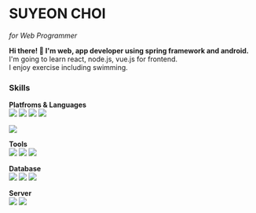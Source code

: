 # SUYEON CHOI
_for Web Programmer_

**Hi there! 👋 I'm web, app developer using spring framework and android.**   
I'm going to learn react, node.js, vue.js for frontend.  
I enjoy exercise including swimming. 


### Skills

**Platfroms & Languages**  
<img src="https://img.shields.io/badge/Java-007396?style=flat-square&logo=Java&logoColor=white"/>
<img src="https://img.shields.io/badge/JavaScript-F7DF1E?style=flat-square&logo=JavaScript&logoColor=white"/>
<img src="https://img.shields.io/badge/jQuery-0769AD?style=flat-square&logo=jQuery&logoColor=white"/>
<img src="https://img.shields.io/badge/C-A8B9CC?style=flat-square&logo=C&logoColor=white"/>  

<img src="https://img.shields.io/badge/Android-3DDC84?style=flat-square&logo=Android&logoColor=white"/>  

**Tools**  
<img src="https://img.shields.io/badge/Spring-6DB33F?style=flat-square&logo=Spring&logoColor=white"/>
<img src="https://img.shields.io/badge/Git-F05032?style=flat-square&logo=Git&logoColor=white"/>
<img src="https://img.shields.io/badge/Slack-4A154B?style=flat-square&logo=Slack&logoColor=white"/>

**Database**  
<img src="https://img.shields.io/badge/Oracle-F80000?style=flat-square&logo=Oracle&logoColor=white"/>
<img src="https://img.shields.io/badge/MySQL-4479A1?style=flat-square&logo=MySQL&logoColor=white"/>
<img src="https://img.shields.io/badge/MariaDB-003545?style=flat-square&logo=MariaDB&logoColor=white"/>

**Server**  
<img src="https://img.shields.io/badge/Amazon EC2-232F3E?style=flat-square&logo=Amazon EC2&logoColor=white"/>
<img src="https://img.shields.io/badge/Amazon S2-6DB33F?style=flat-square&logo=Amazon S2&logoColor=white"/>



 
<!--
**suyeonChoi7807/suyeonChoi7807** is a ✨ _special_ ✨ repository because its `README.md` (this file) appears on your GitHub profile.

Here are some ideas to get you started:

- 🔭 I’m currently working on ...
- 🌱 I’m currently learning ...
- 👯 I’m looking to collaborate on ...
- 🤔 I’m looking for help with ...
- 💬 Ask me about ...
- 📫 How to reach me: ...
- 😄 Pronouns: ...
- ⚡ Fun fact: ...
-->
